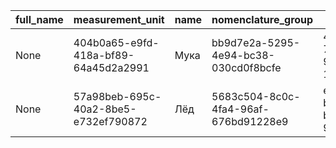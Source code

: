 |full_name|measurement_unit|name|nomenclature_group|uid|
|---------|----------------|----|------------------|---|
|None|404b0a65-e9fd-418a-bf89-64a45d2a2991|Мука|bb9d7e2a-5295-4e94-bc38-030cd0f8bcfe|4e8f9d5e-7c04-4659-99cd-160881163b88|
|None|57a98beb-695c-40a2-8be5-e732ef790872|Лёд|5683c504-8c0c-4fa4-96af-676bd91228e9|e9a77349-b5b9-4575-bef9-9c9f579d251c|
